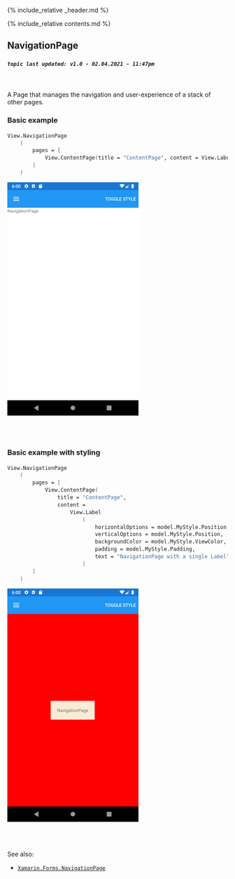 {% include_relative _header.md %}

{% include_relative contents.md %}

NavigationPage
--------
##### `topic last updated: v1.0 - 02.04.2021 - 11:47pm`

<br /> 

A Page that manages the navigation and user-experience of a stack of other pages.

### Basic example
```fsharp 
View.NavigationPage
    (
        pages = [
            View.ContentPage(title = "ContentPage", content = View.Label("NavigationPage with a single Label"))
        ]
    )
```

<img src="images/pages/navigation-adr-basic.png" width="300">

<br /> <br /> 

### Basic example with styling
```fsharp 
View.NavigationPage
    (
        pages = [
            View.ContentPage(
                title = "ContentPage", 
                content = 
                    View.Label
                        (
                            horizontalOptions = model.MyStyle.Position,
                            verticalOptions = model.MyStyle.Position,
                            backgroundColor = model.MyStyle.ViewColor,
                            padding = model.MyStyle.Padding,
                            text = "NavigationPage with a single Label" "
                        )
        ]
    )
```

<img src="images/pages/navigation-adr-styled.png" width="300">

<br /> <br /> 

See also:

* [`Xamarin.Forms.NavigationPage`](https://docs.microsoft.com/en-us/dotnet/api/Xamarin.Forms.NavigationPage)